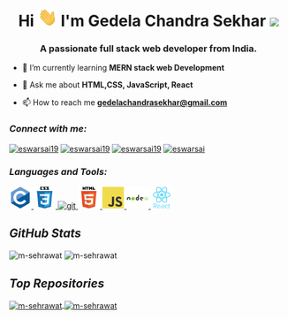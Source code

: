<h1 align="center">Hi 
 <img src="https://raw.githubusercontent.com/ABSphreak/ABSphreak/master/gifs/Hi.gif" width="35">
 I'm Gedela Chandra Sekhar
 <img src='https://media.giphy.com/media/l0Iyk1HsfD3mMkiEE/giphy.gif' width="35"/>
 </h1>
<h3 align="center">A passionate full stack web developer from India.</h3>

- 🌱 I’m currently learning **MERN stack web Development**

- 💬 Ask me about **HTML,CSS, JavaScript, React**

- 📫 How to reach me **gedelachandrasekhar@gmail.com**

<h3 align="left"><i>Connect with me:</i></h3>
<p align="left">
<a href="https://codepen.io/eswarsai19" target="blank"><img align="center" src="https://raw.githubusercontent.com/rahuldkjain/github-profile-readme-generator/master/src/images/icons/Social/codepen.svg" alt="eswarsai19" height="30" width="40" /></a>
<a href="https://linkedin.com/in/eswarsai19" target="blank"><img align="center" src="https://raw.githubusercontent.com/rahuldkjain/github-profile-readme-generator/master/src/images/icons/Social/linked-in-alt.svg" alt="eswarsai19" height="30" width="40" /></a>
<a href="https://codesandbox.com/eswarsai19" target="blank"><img align="center" src="https://raw.githubusercontent.com/rahuldkjain/github-profile-readme-generator/master/src/images/icons/Social/codesandbox.svg" alt="eswarsai19" height="30" width="40" /></a>
<a href="https://www.hackerrank.com/eswarsai" target="blank"><img align="center" src="https://raw.githubusercontent.com/rahuldkjain/github-profile-readme-generator/master/src/images/icons/Social/hackerrank.svg" alt="eswarsai" height="30" width="40" /></a>
</p>

<h3 align="left"><i>Languages and Tools:</i></h3>
<p align="left"> <a href="https://www.cprogramming.com/" target="_blank" rel="noreferrer"> <img src="https://raw.githubusercontent.com/devicons/devicon/master/icons/c/c-original.svg" alt="c" width="40" height="40"/> </a> <a href="https://www.w3schools.com/css/" target="_blank" rel="noreferrer"> <img src="https://raw.githubusercontent.com/devicons/devicon/master/icons/css3/css3-original-wordmark.svg" alt="css3" width="40" height="40"/> </a> <a href="https://git-scm.com/" target="_blank" rel="noreferrer"> <img src="https://www.vectorlogo.zone/logos/git-scm/git-scm-icon.svg" alt="git" width="40" height="40"/> </a> <a href="https://www.w3.org/html/" target="_blank" rel="noreferrer"> <img src="https://raw.githubusercontent.com/devicons/devicon/master/icons/html5/html5-original-wordmark.svg" alt="html5" width="40" height="40"/> </a> <a href="https://developer.mozilla.org/en-US/docs/Web/JavaScript" target="_blank" rel="noreferrer"> <img src="https://raw.githubusercontent.com/devicons/devicon/master/icons/javascript/javascript-original.svg" alt="javascript" width="40" height="40"/> </a> <a href="https://nodejs.org" target="_blank" rel="noreferrer"> <img src="https://raw.githubusercontent.com/devicons/devicon/master/icons/nodejs/nodejs-original-wordmark.svg" alt="nodejs" width="40" height="40"/> </a> <a href="https://reactjs.org/" target="_blank" rel="noreferrer"> <img src="https://raw.githubusercontent.com/devicons/devicon/master/icons/react/react-original-wordmark.svg" alt="react" width="40" height="40"/> </a> </p>

<!-- <h3 align="center">
<img data-target="animated-image.replacedImage" alt="Coding" class="AnimatedImagePlayer-animatedImage" src="https://www.pskitservices.com/wp-content/uploads/2020/10/homepage-banner-animated-2.gif" style="width: 300px; display: inline; opacity: 1;">
</h3> -->
<h2><i>GitHub Stats</i></h2>

<p>
    <img align="center" src="https://github-readme-stats.vercel.app/api?username=EswarSai19&show_icons=true&include_all_commits=true&count_private=true&hide=issues,contribs&border_radius=0&locale=en&theme=radical" alt="m-sehrawat" height="139" />
    <img align="center" src="https://github-readme-stats.vercel.app/api/top-langs/?username=EswarSai19&layout=compact&exclude_repo=Lybrate-Website-Clone-Version-2.0,Lybrate-Website-Clone,Adidas-Clone&hide=Shell&border_radius=0&theme=radical" alt="m-sehrawat" height="139" />
</p>

<h2><i>Top Repositories</i></h2>
<p>
    <a href="https://github.com/EswarSai19/Gearbest-Clone">
        <img align="center" src="https://github-readme-stats.vercel.app/api/pin/?username=EswarSai19&repo=Gearbest-Clone&locale=en&border_radius=0&theme=dark" alt="m-sehrawat" />
    </a>
 <a href="https://github.com/EswarSai19/SUGAR-Cosmetic-Clone">
        <img align="center" src="https://github-readme-stats.vercel.app/api/pin/?username=EswarSai19&repo=SUGAR-Cosmetic-Clone&locale=en&border_radius=0&theme=dark" alt="m-sehrawat" />
    </a>  
</p>

